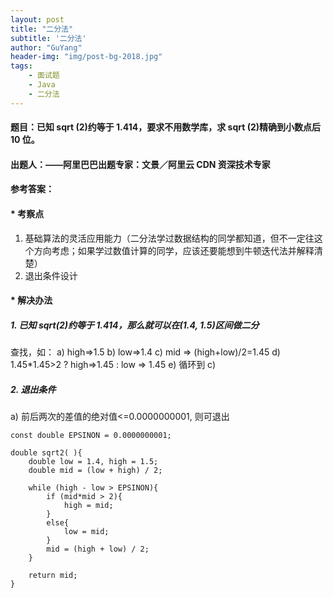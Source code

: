 ```yaml
---
layout: post
title: "二分法"
subtitle: '二分法'
author: "GuYang"
header-img: "img/post-bg-2018.jpg"
tags:    
    - 面试题
    - Java  
    - 二分法
---
```


#### **题目**：已知 sqrt (2)约等于 1.414，要求不用数学库，求 sqrt (2)精确到小数点后 10 位。
#### **出题人**：——阿里巴巴出题专家：文景／阿里云 CDN 资深技术专家
#### **参考答案**：
#### * 考察点

1. 基础算法的灵活应用能力（二分法学过数据结构的同学都知道，但不一定往这个方向考虑；如果学过数值计算的同学，应该还要能想到牛顿迭代法并解释清楚）
2. 退出条件设计

#### * 解决办法
##### 1. 已知 sqrt(2)约等于 1.414，那么就可以在(1.4, 1.5)区间做二分
查找，如：
a) high=>1.5
b) low=>1.4
c) mid => (high+low)/2=1.45
d) 1.45*1.45>2 ? high=>1.45 : low => 1.45
e) 循环到 c)

##### 2. 退出条件
a) 前后两次的差值的绝对值<=0.0000000001, 则可退出

```
const double EPSINON = 0.0000000001;

double sqrt2( ){
    double low = 1.4, high = 1.5;
    double mid = (low + high) / 2;
    
    while (high - low > EPSINON){
        if (mid*mid > 2){
            high = mid;
        }
        else{
            low = mid;
        }
        mid = (high + low) / 2;
    }
    
    return mid;
}
```

